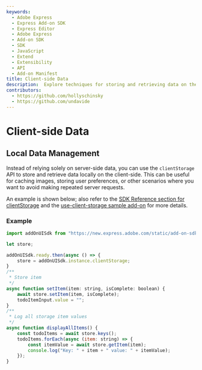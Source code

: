 ```yaml
---
keywords:
  - Adobe Express
  - Express Add-on SDK
  - Express Editor
  - Adobe Express
  - Add-on SDK
  - SDK
  - JavaScript
  - Extend
  - Extensibility
  - API
  - Add-on Manifest
title: Client-side Data
description:  Explore techniques for storing and retrieving data on the client-side.
contributors:
  - https://github.com/hollyschinsky
  - https://github.com/undavide
---
```


# Client-side Data

## Local Data Management

Instead of relying solely on server-side data, you can use the `clientStorage` API to store and retrieve data locally on the client-side. This can be useful for caching images, storing user preferences, or other scenarios where you want to avoid making repeated server requests.

An example is shown below; also refer to the [SDK Reference section for clientStorage](/references/addonsdk/instance-clientStorage/) and the [use-client-storage sample add-on](/samples.md#use-client-storage) for more details.

### Example

```js
import addOnUISdk from "https://new.express.adobe.com/static/add-on-sdk/sdk.js";

let store;

addOnUISdk.ready.then(async () => {
    store = addOnUISdk.instance.clientStorage;
}
/**
 * Store item 
 */
async function setItem(item: string, isComplete: boolean) {
    await store.setItem(item, isComplete);
    todoItemInput.value = "";
}
/**
 * Log all storage item values
 */
async function displayAllItems() {
    const todoItems = await store.keys();
    todoItems.forEach(async (item: string) => {
        const itemValue = await store.getItem(item);
        console.log("Key: " + item + " value: " + itemValue);
    });
}

```

